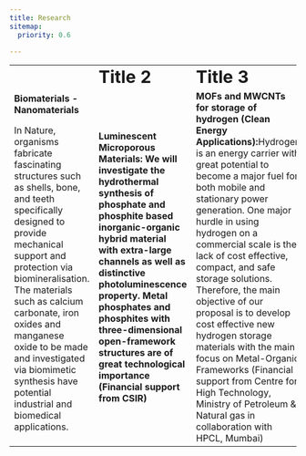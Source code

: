 ```yaml
---
title: Research
sitemap:
  priority: 0.6

---
```

<table border="0"> <tr> <td></td> <td><b style="font-size:30px">Title 2</b></td> <td><b style="font-size:30px">Title 3</b></td> </tr> <tr> <td><b>Biomaterials - Nanomaterials</b>

In Nature, organisms fabricate fascinating structures such as shells, bone, and teeth specifically designed to provide mechanical support and protection via biomineralisation. The materials such as calcium carbonate, iron oxides and manganese oxide to be made and investigated via biomimetic synthesis have potential industrial and biomedical applications.</td> <td><b>Luminescent Microporous Materials:<b> We will investigate the hydrothermal synthesis of phosphate and phosphite based inorganic-organic hybrid material with extra-large channels as well as distinctive photoluminescence property. Metal phosphates and phosphites with three-dimensional open-framework structures are of great technological importance (Financial support from CSIR)  </td> <td><b>MOFs and MWCNTs for storage of hydrogen (Clean Energy Applications):</b>Hydrogen is an energy carrier with great potential to become a major fuel for both mobile and stationary power generation. One major hurdle in using hydrogen on a commercial scale is the lack of cost effective, compact, and safe storage solutions. Therefore, the main objective of our proposal is to develop cost effective new hydrogen storage materials with the main focus on Metal-Organic Frameworks (Financial support from Centre for High Technology, Ministry of Petroleum & Natural gas in collaboration with HPCL, Mumbai)  </td>
</tr>
</table>